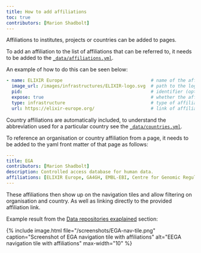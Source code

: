 ```yaml
---
title: How to add affiliations
toc: true
contributors: [Marion Shadbolt]
---
```


Affiliations to institutes, projects or countries can be added to pages. 

To add an affiliation to the list of affiliations that can be referred to, it needs to be added to the [`_data/affiliations.yml`](https://github.com/AustralianBioCommons/human-omics-data-sharing-field-guide/blob/main/_data/affiliations.yml).

An example of how to do this can be seen below:

```yaml
- name: ELIXIR Europe                                 # name of the affiliation, used to reference it
  image_url: /images/infrastructures/ELIXIR-logo.svg  # path to the logo for this affiliation
  pid:                                                # identifier (optional)
  expose: true                                        # whether the affiliation can be referenced 
  type: infrastructure                                # type of affiliation
  url: https://elixir-europe.org/                     # link of affiliation
```

Country affiliations are automatically included, to understand the abbreviation used for a particular country see the [`_data/countries.yml`](https://github.com/ELIXIR-Belgium/elixir-toolkit-theme/blob/main/_data/countries.yml). 

To reference an organisation or country affiliation from a page, it needs to be added to the yaml front matter of that page as follows:

```yaml
---
title: EGA
contributors: [Marion Shadbolt]
description: Controlled access database for human data.
affiliations: [ELIXIR Europe, GA4GH, EMBL-EBI, Centre for Genomic Regulation, GB, ES]
---
```

These affiliations then show up on the navigation tiles and allow filtering on organisation and country. As well as linking directly to the provided affiliation link.

Example result from the [Data repositories exaplained](https://australianbiocommons.github.io/human-omics-data-sharing-field-guide/data_repositories#data-repositories-explained) section:

{% include image.html file="/screenshots/EGA-nav-tile.png" caption="Screenshot of EGA navigation tile with affiliations" alt="EEGA navigation tile with affiliations" max-width="10" %}

